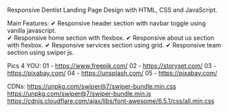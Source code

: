 Responsive Dentist Landing Page Design with HTML, CSS and JavaScript.

Main Features:
✔ Responsive header section with navbar toggle using vanilla javascript. <br/>
✔ Responsive home section with flexbox.
✔ Responsive about us section with flexbox.
✔ Responsive services section using grid.
✔ Responsive team section using swiper js.

Pics 4 YOU:
01 - https://www.freepik.com/
02 - https://storyset.com/
03 - https://pixabay.com/
04 - https://unsplash.com/
05 - https://pixabay.com/

CDNs:
https://unpkg.com/swiper@7/swiper-bundle.min.css
https://unpkg.com/swiper@7/swiper-bundle.min.js
https://cdnjs.cloudflare.com/ajax/libs/font-awesome/6.5.1/css/all.min.css

